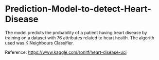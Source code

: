 # Prediction-Model-to-detect-Heart-Disease

The model predicts the probability of a patient having heart disease by training on a dataset with 76 attributes related to heart health. 
The algorith used was K Neighbours Classifier. 

Reference: https://www.kaggle.com/ronitf/heart-disease-uci
